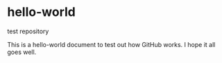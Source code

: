 # hello-world
test repository 

This is a hello-world document to test out how GitHub works. I hope it all goes well.

